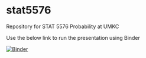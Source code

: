 # stat5576
Repository for STAT 5576 Probability at UMKC

Use the below link to run the presentation using Binder

[![Binder](https://mybinder.org/badge_logo.svg)](https://mybinder.org/v2/gh/dtaylor-umkc/stat5576/HEAD?filepath=MC_presentation_v06.ipynb)
